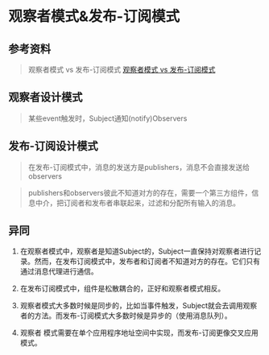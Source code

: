 # 观察者模式&发布-订阅模式
## 参考资料
> 观察者模式 vs 发布-订阅模式 [观察者模式 vs 发布-订阅模式](https://juejin.im/post/5a14e9edf265da4312808d86)

## 观察者设计模式
> 某些event触发时，Subject通知(notify)Observers

## 发布-订阅设计模式
> 在发布-订阅模式中，消息的发送方是publishers，消息不会直接发送给observers

> publishers和observers彼此不知道对方的存在，需要一个第三方组件，信息中介，把订阅者和发布者串联起来，过滤和分配所有输入的消息。

## 异同

1. 在观察者模式中，观察者是知道Subject的，Subject一直保持对观察者进行记录。然而，在发布订阅模式中，发布者和订阅者不知道对方的存在。它们只有通过消息代理进行通信。

2. 在发布订阅模式中，组件是松散耦合的，正好和观察者模式相反。

3. 观察者模式大多数时候是同步的，比如当事件触发，Subject就会去调用观察者的方法。而发布-订阅模式大多数时候是异步的（使用消息队列）。

4. 观察者 模式需要在单个应用程序地址空间中实现，而发布-订阅更像交叉应用模式。